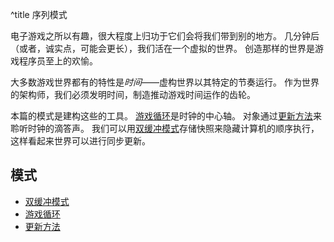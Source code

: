^title 序列模式

电子游戏之所以有趣，很大程度上归功于它们会将我们带到别的地方。
几分钟后（或者，诚实点，可能会更长），我们活在一个虚拟的世界。
创造那样的世界是游戏程序员至上的欢愉。

大多数游戏世界都有的特性是*时间*——虚构世界以其特定的节奏运行。
作为世界的架构师，我们必须发明时间，制造推动游戏时间运作的齿轮。

本篇的模式是建构这些的工具。
[游戏循环](game-loop.html)是时钟的中心轴。
对象通过[更新方法](update-method.html)来聆听时钟的滴答声。
我们可以用[双缓冲模式](double-buffer.html)存储快照来隐藏计算机的顺序执行，这样看起来世界可以进行同步更新。

## 模式

* [双缓冲模式](double-buffer.html)
* [游戏循环](game-loop.html)
* [更新方法](update-method.html)
